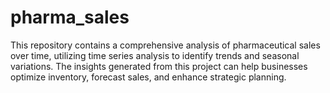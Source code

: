 # pharma_sales
This repository contains a comprehensive analysis of pharmaceutical sales over time, utilizing time series analysis to identify trends and seasonal variations. The insights generated from this project can help businesses optimize inventory, forecast sales, and enhance strategic planning.
